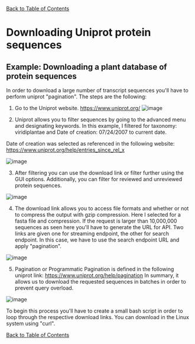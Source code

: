 [Back to Table of Contents](README.md#table-of-contents)
# Downloading Uniprot protein sequences
## Example: Downloading a plant database of protein sequences
In order to download a large number of transcript sequences you'll have to perform uniprot "pagination". The steps are the following:

1. Go to the Uniprot website. https://www.uniprot.org/
![image](https://user-images.githubusercontent.com/25623762/228076219-69aec009-43dc-4bac-b72f-8107835e2164.png)

2. Uniprot allows you to filter sequences by going to the advanced menu and designating keywords. In this example, I filtered for taxonomy: viridiplantae and Date of creation: 07/24/2007 to current date. 

Date of creation was selected as referenced in the following website: https://www.uniprot.org/help/entries_since_rel_x

![image](https://user-images.githubusercontent.com/25623762/228077950-66d9ce2d-dde7-4602-a293-bd413e42a406.png)

3. After filtering you can use the download link or filter further using the GUI options. Additionally, you can filter for reviewed and unreviewed protein sequences.

![image](https://user-images.githubusercontent.com/25623762/228078224-5cbd1c77-be86-4765-bb02-57fc021360a6.png)

4. The download link allows you to access file formats and whether or not to compress the output with gzip compression. Here I selected for a fasta file and compression. If the request is larger than 10,000,000 sequences as seen here you'll have to generate the URL for API. Two links are given one for streaming endpoint, the other for search endpoint. In this case, we have to use the search endpoint URL and apply "pagination".

![image](https://user-images.githubusercontent.com/25623762/228078840-4e2b64dc-1d96-408b-b736-8d55ad6c2f89.png)

5. Pagination or Programmatic Pagination is defined in the following uniprot link: https://www.uniprot.org/help/pagination
In summary, it allows us to download the requested sequences in batches in order to prevent query overload. 

![image](https://user-images.githubusercontent.com/25623762/228079584-c81acf7e-30da-471d-8493-713a337d981a.png)

To begin this process you'll have to create a small bash script in order to loop through the respective download links. You can download in the Linux system using "curl". 

[Back to Table of Contents](README.md#table-of-contents)

